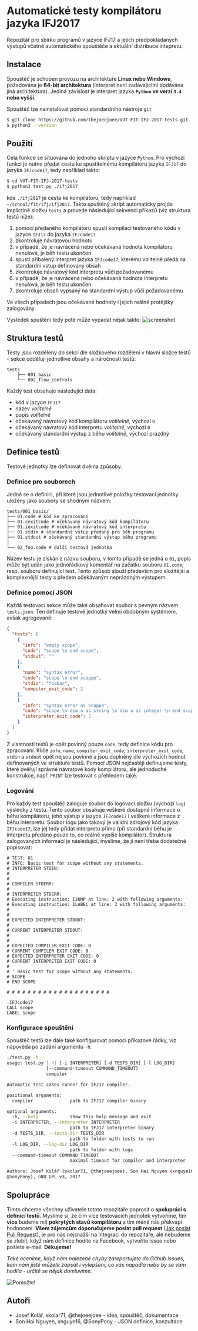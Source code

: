 # Automatické testy kompilátoru jazyka IFJ2017
Repozitář pro sbírku programů v jazyce IFJ17 a jejich předpokládaných výstupů včetně automatického spouštěče a aktuální distribuce intepretu.

## Instalace
Spouštěč je schopen provozu na architektuře **Linux nebo Windows**, požadována je **64-bit architektura** (interpret není zadávajícími dodávána jiná architektura). Jediná závislost je interpret jazyka **`Python` ve verzi `3.4` nebo vyšší**.

Spouštěč lze nainstalovat pomocí standardního nástroje `git`
```bash
$ git clone https://github.com/thejoeejoee/VUT-FIT-IFJ-2017-tests.git
$ python3 --version
```

## Použití
Celá funkce se situována do jednoho skriptu v jazyce `Python`. Pro výchozí funkci je nutno předat cestu ke spustitelnému kompilátoru jazyka `IFJ17` do jazyka `IFJcode17`, tedy například takto:
```bash
$ cd VUT-FIT-IFJ-2017-tests
$ python3 test.py ./ifj2017
```
kde `./ifj2017` je cesta ke kompilátoru, tedy například `~/school/fit/ifj/ifj2017`.
Takto spuštěný skript automaticky projde implictině složku `tests` a provede následující sekvenci příkazů (viz struktura testů níže):
1. pomocí předaného kompilátoru spustí kompilaci testovaného kódu v jazyce `IFJ17` do jazyka `IFJcode17`
2. zkontroluje návratovou hodnotu
3. v případě, že je navrácená nebo očekávaná hodnota kompilátoru nenulová, je běh testu ukončen
4. spustí přibalený interpret jazyka `IFJcode17`, kterému volitelně předá na standardní vstup definovaný obsah
5. zkontroluje návratový kód interpretu vůči požadovanému
6. v případě, že je navrácená nebo očekávaná hodnota interpretu nenulová, je běh testu ukončen
7. zkontroluje obsah vypsaný na standardní výstup vůči požadovanému

Ve všech případech jsou očekávané hodnoty i jejich reálné protějšky zalogovány.

Výsledek spuštění tedy poté může vypadat nějak takto:
![screenshot](https://ctrlv.cz/shots/2017/10/10/zmdz.png)

## Struktura testů
Testy jsou rozděleny do sekcí dle složkového rozdělení v hlavní složce testů - sekce oddělují jednotlivé obsahy a náročnosti testů:
```
tests
    ├── 001_basic
    └── 002_flow_controls
```
Každý test obsahuje následující data:
* kód v jazyce `IFJ17`
* název _volitelně_
* popis _volitelně_
* očekávaný návratový kód kompilátoru _volitelně_, výchozí `0`
* očekávaný návratový kód interpretu _volitelně_, výchozí `0`
* očekávaný standardní výstup z běhu _volitelně_, výchozí prázdný

## Definice testů
Testové jednotky lze definovat dvěma způsoby.
### Definice pro souborech
Jedná se o definici, při které jsou jednotlivé položky testovací jednotky uloženy jako soubory se shodným názvem:
```
tests/001_basic/
├── 01.code # kód ke zpracování
├── 01.cexitcode # očekávaný návratový kód kompilátoru
├── 01.iexitcode # očekávaný návratový kód interpretu
├── 01.stdin # standardní vstup předaný pro běh programu
├── 01.stdout # očekávaný standardní výstup běhu programu
|
└── 02_foo.code # další testová jednotka
```
Název testu je získán z názvu souboru, v tomto případě se jedná o `01`, popis může být udán jako jednořádkový komentář na začátku souboru `01.code`, resp. souboru definující test. Tento způsob slouží především pro složitější a komplexnější testy s předem očekávaným neprázdným výstupem.
### Definice pomocí JSON
Každá testovací sekce může také obsahovat soubor s pevným názvem `tests.json`. Ten definuje testové jednotky velmi obdobným systémem, avšak agregovaně:
```json
{
  "tests": [
    {
      "info": "empty scope",
      "code": "scope \n end scope",
      "stdout": ""
    },
    {
      "name": "syntax error",
      "code": "scope \n end scoppe",
      "stdin": "foobar",
      "compiler_exit_code": 2
    },
    {
      "info": "syntax error as scoppe",
      "code": "scope \n dim a as string \n dim a as integer \n end scope",
      "interpreter_exit_code": 3
    }
  ]
}
```
Z vlastností testů je opět povinný pouze `code`, tedy definice kódu pro zpracování. Klíče `info`, `name`, `compiler_exit_code`, `interpreter_exit_code`, `stdin` a `stdout` opět nejsou povinné a jsou doplněný dle výchozích hodnot definovaných ve struktuře testů. Pomocí JSON nejčastěji definujeme testy, které ověřují správné návratové kódy kompilátoru, ale jednoduché konstrukce, např. `PRINT` lze testovat s přehledem také.

### Logování
Pro každý test spouštěč zaloguje soubor do logovací složku (výchozí `log`) výsledky z testu. Tento soubor obsahuje veškeré dostupné informace o běhu kompilátoru, jeho výstup v jazyce `IFJcode17` i veškeré informace z běhu interpretu. Soubor logu jako takový je validní zdrojový kód jazyka `IFJcode17`, lze jej tedy přidat interpretu přímo (při standardní běhu je interpretu předáno pouze to, co reálně vypíše kompilátor). Struktura zalogovaných informací je následující, myslíme, že ji není třeba dodatečně popisovat: 
```
# TEST: 01
# INFO: Basic test for scope without any statements.
# INTERPRETER STDIN: 
# 
# 
# COMPILER STDERR:
# 
# INTERPRETER STDERR:
# Executing instruction: IJUMP at line: 2 with following arguments:
# Executing instruction: ILABEL at line: 3 with following arguments:
# 
#
# EXPECTED INTERPRETER STDOUT:
# 
# CURRENT INTERPRETER STDOUT:
# 
#
# EXPECTED COMPILER EXIT CODE: 0
# CURRENT COMPILER EXIT CODE: 0
# EXPECTED INTERPRETER EXIT CODE: 0
# CURRENT INTERPRETER EXIT CODE: 0
# 
# ' Basic test for scope without any statements.
# SCOPE
# END SCOPE

# # # # # # # # # # # # # # # # # # # # 

.IFJcode17
CALL scope  
LABEL scope  
```

### Konfigurace spouštění
Spouštěč testů lze dále také konfigurovat pomocí příkazové řádky, viz nápověda po zadání argumentu `-h`:
```bash
./test.py -h 
usage: test.py [-h] [-i INTERPRETER] [-d TESTS_DIR] [-l LOG_DIR]
               [--command-timeout COMMAND_TIMEOUT]
               compiler

Automatic test cases runner for IFJ17 compiler.

positional arguments:
  compiler              path to IFJ17 compiler binary

optional arguments:
  -h, --help            show this help message and exit
  -i INTERPRETER, --interpreter INTERPRETER
                        path to IFJ17 interpreter binary
  -d TESTS_DIR, --tests-dir TESTS_DIR
                        path to folder with tests to run
  -l LOG_DIR, --log-dir LOG_DIR
                        path to folder with logs
  --command-timeout COMMAND_TIMEOUT
                        maximal timeout for compiler and interpreter

Authors: Josef Kolář (xkolar71, @thejoeejoee), Son Hai Nguyen (xnguye16,
@SonyPony), GNU GPL v3, 2017
```


## Spolupráce
Tímto chceme všechny uživatele tototo repozitáře poprosit o **spolupráci s definicí testů**. Myslíme si, že čím více testovacích jednotek vytvoříme, tím **více** budeme mít **pokrytých stavů kompilátoru** a tím méně nás překvapí hodnocení. 
**Všem zájemcům doporučujeme poslat pull request** ([Jak poslat Pull Request](https://blog.tomasfejfar.cz/jak-udelat-pullrequest/)), je pro nás nejsnažší na integraci do repozitáře, ale nebudeme se zlobit, když nám definice hodíte na Facebook, vytvoříte issue nebo pošlete e-mail. **Děkujeme!**

_Také oceníme, když nám nalezené chyby zareportujete do Github issues, kam nám jistě můžete zapsat i vylepšení, co vás napadla nebo by se vám hodila - určitě se nějak domluvíme._

![Pomožte!](https://ctrlv.cz/shots/2017/10/10/KP3O.png)

## Autoři
- Josef Kolář, xkolar71, @thejoeejoee - idea, spouštěč, dokumentace
- Son Hai Nguyen, xnguye16, @SonyPony - JSON definice, konzultace
